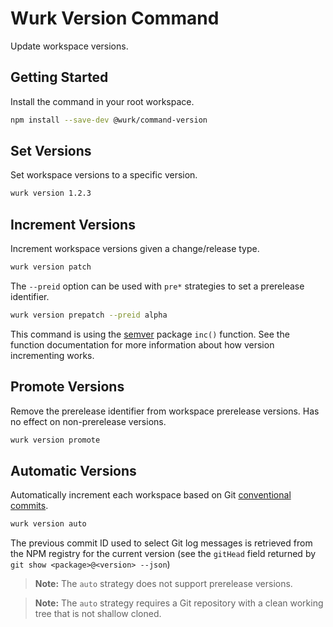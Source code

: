 # Wurk Version Command

Update workspace versions.

## Getting Started

Install the command in your root workspace.

```sh
npm install --save-dev @wurk/command-version
```

## Set Versions

Set workspace versions to a specific version.

```sh
wurk version 1.2.3
```

## Increment Versions

Increment workspace versions given a change/release type.

```sh
wurk version patch
```

The `--preid` option can be used with `pre*` strategies to set a prerelease identifier.

```sh
wurk version prepatch --preid alpha
```

This command is using the [semver](https://www.npmjs.com/package/semver#functions) package `inc()` function. See the function documentation
for more information about how version incrementing works.

## Promote Versions

Remove the prerelease identifier from workspace prerelease versions. Has no effect on non-prerelease versions.

```sh
wurk version promote
```

## Automatic Versions

Automatically increment each workspace based on Git [conventional commits](https://www.conventionalcommits.org).

```sh
wurk version auto
```

The previous commit ID used to select Git log messages is retrieved from the NPM registry for the current version (see the `gitHead` field returned by `git show <package>@<version> --json`)

> **Note:** The `auto` strategy does not support prerelease versions.

> **Note:** The `auto` strategy requires a Git repository with a clean working tree that is not shallow cloned.
